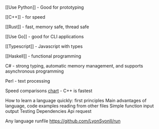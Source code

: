 
[[Use Python]] - Good for prototyping

[[C++]] - for speed

[[Rust]] - fast, memory safe, thread safe

[[Use Go]] - good for CLI applications

[[Typescript]] - Javascript with types

[[Haskell]] - functional programming

C# - strong typing, automatic memory management, and supports asynchronous programming

Perl - text processing

Speed comparisons [chart](https://github.com/niklas-heer/speed-comparison) - C++ is fastest

How to learn a language quickly: first principles
Main advantages of language, code examples
reading from other files
Simple function input output
Testing
Dependencies
Api request

Any language runfile
https://github.com/LyonSyonII/run

